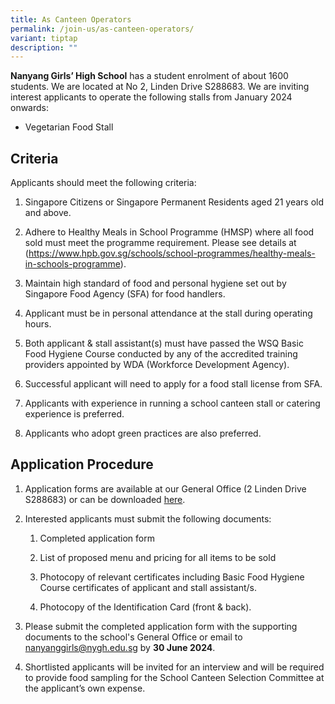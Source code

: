 ```yaml
---
title: As Canteen Operators
permalink: /join-us/as-canteen-operators/
variant: tiptap
description: ""
---
```

<p><strong>Nanyang Girls’ High School</strong> has a student enrolment of
about 1600 students. We are located at No 2, Linden Drive S288683. We are
inviting interest applicants to operate the following stalls from January
2024 onwards:</p>
<ul data-tight="true" class="tight">
<li>
<p>Vegetarian Food Stall</p>
</li>
</ul>
<h2>Criteria</h2>
<p>Applicants should meet the following criteria:</p>
<ol data-tight="true" class="tight">
<li>
<p>Singapore Citizens or Singapore Permanent Residents aged 21 years old
and above.</p>
</li>
<li>
<p>Adhere to Healthy Meals in School Programme (HMSP) where all food sold
must meet the programme requirement. Please see details at (<a href="https://www.hpb.gov.sg/schools/school-programmes/healthy-meals-in-schools-programme" rel="noopener noreferrer nofollow" target="_blank">https://www.hpb.gov.sg/schools/school-programmes/healthy-meals-in-schools-programme</a>).</p>
</li>
<li>
<p>Maintain high standard of food and personal hygiene set out by Singapore
Food Agency (SFA) for food handlers.</p>
</li>
<li>
<p>Applicant must be in personal attendance at the stall during operating
hours.</p>
</li>
<li>
<p>Both applicant &amp; stall assistant(s) must have passed the WSQ Basic
Food Hygiene Course conducted by any of the accredited training providers
appointed by WDA (Workforce Development Agency).</p>
</li>
<li>
<p>Successful applicant will need to apply for a food stall license from
SFA.</p>
</li>
<li>
<p>Applicants with experience in running a school canteen stall or catering
experience is preferred.</p>
</li>
<li>
<p>Applicants who adopt green practices are also preferred.</p>
</li>
</ol>
<h2>Application Procedure</h2>
<ol data-tight="true" class="tight">
<li>
<p>Application forms are available at our General Office (2 Linden Drive
S288683) or can be downloaded <a href="/files/NYGH_Canteen_stall_application_form__2024_.pdf" rel="noopener noreferrer nofollow" target="_blank">here</a>.</p>
</li>
<li>
<p>Interested applicants must submit the following documents:</p>
<ol data-tight="true" class="tight">
<li>
<p>Completed application form</p>
</li>
<li>
<p>List of proposed menu and pricing for all items to be sold</p>
</li>
<li>
<p>Photocopy of relevant certificates including Basic Food Hygiene Course
certificates of applicant and stall assistant/s.</p>
</li>
<li>
<p>Photocopy of the Identification Card (front &amp; back).</p>
</li>
</ol>
</li>
<li>
<p>Please submit the completed application form with the supporting documents
to the school's General Office or email to <a href="mailto:nanyanggirls@nygh.edu.sg" rel="noopener noreferrer nofollow" target="_blank">nanyanggirls@nygh.edu.sg</a> by <strong>30 June 2024</strong>.</p>
</li>
<li>
<p>Shortlisted applicants will be invited for an interview and will be required
to provide food sampling for the School Canteen Selection Committee at
the applicant’s own expense.</p>
</li>
</ol>
<p></p>